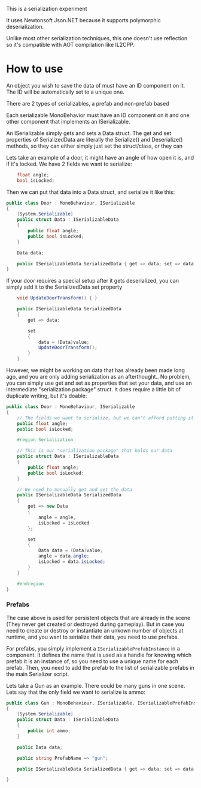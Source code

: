 This is a serialization experiment

It uses Newtonsoft Json.NET because it supports polymorphic deserialization.

Unlike most other serialization techniques, this one doesn't use reflection so it's compatible with AOT compilation like IL2CPP.

# How to use

An object you wish to save the data of must have an ID component on it. The ID will be automatically set to a unique one.

There are 2 types of serializables, a prefab and non-prefab based

Each serializable MonoBehavior must have an ID component on it and one other component that implements an ISerializable.

An ISerializable simply gets and sets a Data struct. The get and set properties of SerializedData are literally the Serialize() and Deserialize() methods, so they can either simply just set the struct/class, or they can

Lets take an example of a door, it might have an angle of how open it is, and if it's locked. We have 2 fields we want to serialize:

```c#
    float angle;
    bool isLocked;
```

Then we can put that data into a Data struct, and serialize it like this:

```c#
public class Door : MonoBehaviour, ISerializable
{
    [System.Serializable]
    public struct Data : ISerializableData
    {
        public float angle;
        public bool isLocked;
    }

    Data data;

    public ISerializableData SerializedData { get => data; set => data = (Data)value; }
}
```

If your door requires a special setup after it gets deserialized, you can simply add it to the SerializedData set property

```c#
    void UpdateDoorTransform() { }

    public ISerializableData SerializedData
    {
        get => data;

        set
        {
            data = (Data)value;
            UpdateDoorTransform();
        }
    }
```

However, we might be working on data that has already been made long ago, and you are only adding serialization as an afterthought.. No problem, you can simply use get and set as properties that set your data, and use an intermediate "serialization package" struct. It does require a little bit of duplicate writing, but it's doable:

```c#
public class Door : MonoBehaviour, ISerializable
{
    // The fields we want to serialize, but we can't afford putting it into a struct/class
    public float angle;
    public bool isLocked;

    #region Serialization

    // This is our "serialization package" that holds our data
    public struct Data : ISerializableData
    {
        public float angle;
        public bool isLocked;
    }

    // We need to manually get and set the data
    public ISerializableData SerializedData
    {
        get => new Data
        {
            angle = angle,
            isLocked = isLocked
        };

        set
        {
            Data data = (Data)value;
            angle = data.angle;
            isLocked = data.isLocked;
        }
    }

    #endregion
}
```

### Prefabs

The case above is used for persistent objects that are already in the scene (They never get created or destroyed during gameplay). But in case you need to create or destroy or instantiate an unkown number of objects at runtime, and you want to serialize their data, you need to use prefabs.

For prefabs, you simply implement a `ISerializablePrefabInstance` in a component. It defines the name that is used as a handle for knowing which prefab it is an instance of, so you need to use a unique name for each prefab. Then, you need to add the prefab to the list of serializable prefabs in the main Serializer script.

Lets take a Gun as an example. There could be many guns in one scene. Lets say that the only field we want to serialize is ammo:

```c#
public class Gun : MonoBehaviour, ISerializable, ISerializablePrefabInstance
{
    [System.Serializable]
    public struct Data : ISerializableData
    {
        public int ammo;
    }

    public Data data;

    public string PrefabName => "gun";

    public ISerializableData SerializedData { get => data; set => data = (Data)value; }

}
```